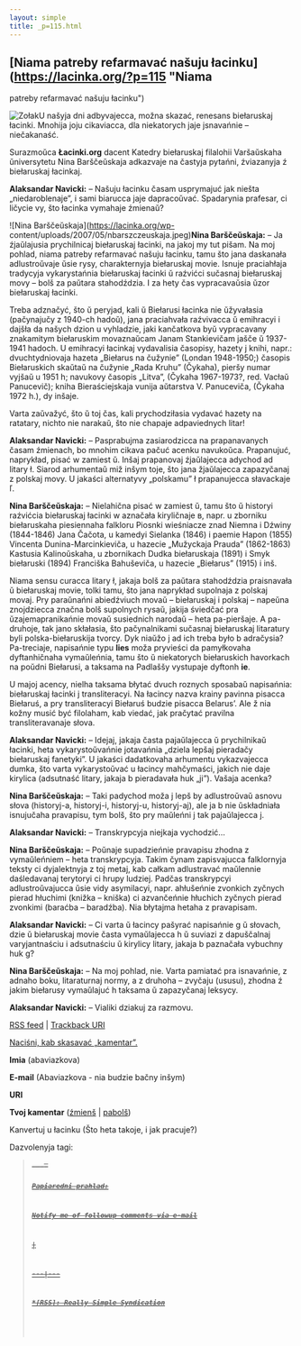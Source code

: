 ```yaml
---
layout: simple
title: _p=115.html 
---
```






## [Niama patreby refarmavać našuju łacinku](https://lacinka.org/?p=115 "Niama
patreby refarmavać našuju łacinku")

![Zołak](https://lacinka.org/wp-content/uploads/2007/05/zolak.minijatura.jpg)U
našyja dni adbyvajecca, možna skazać, renesans biełaruskaj łacinki. Mnohija
joju cikaviacca, dla niekatorych jaje jsnavańnie – niečakanaść.

Surazmoŭca **Łacinki.org** dacent Katedry biełaruskaj filalohii Varšaŭskaha
ŭniversytetu Nina Barščeŭskaja adkazvaje na častyja pytańni, źviazanyja ź
biełaruskaj łacinkaj.

**Alaksandar Navicki:** – Našuju łacinku časam usprymajuć jak niešta
„niedaroblenaje”, i sami biarucca jaje dapracoŭvać. Spadarynia prafesar, ci
ličycie vy, što łacinka vymahaje źmienaŭ?

![Nina Barščeŭskaja](https://lacinka.org/wp-
content/uploads/2007/05/nbarszczeuskaja.jpeg)**Nina Barščeŭskaja:** – Ja
źjaŭlajusia prychilnicaj biełaruskaj łacinki, na jakoj my tut pišam. Na moj
pohlad, niama patreby refarmavać našuju łacinku, tamu što jana daskanała
adlustroŭvaje ŭsie rysy, charakternyja biełaruskaj movie. Isnuje praciahłaja
tradycyja vykarystańnia biełaruskaj łacinki ŭ raźvićci sučasnaj biełaruskaj
movy – bolš za paŭtara stahodździa. I za hety čas vypracavaŭsia ŭzor
biełaruskaj łacinki.

Treba adznačyć, što ŭ peryjad, kali ŭ Biełarusi łacinka nie ŭžyvałasia
(pačynajučy z 1940-ch hadoŭ), jana praciahvała raźvivacca ŭ emihracyi i dajšła
da našych dzion u vyhladzie, jaki kančatkova byŭ vypracavany znakamitym
biełaruskim movaznaŭcam Janam Stankievičam jašče ŭ 1937-1941 hadoch. U
emihracyi łacinkaj vydavalisia časopisy, hazety j knihi, napr.:
dvuchtydniovaja hazeta „Biełarus na čužynie” (Londan 1948-1950;) časopis
Biełaruskich skaŭtaŭ na čužynie „Rada Kruhu” (Čykaha), pieršy numar vyjšaŭ u
1951 h; navukovy časopis „Litva”, (Čykaha 1967-1973?, red. Vacłaŭ Panucevič);
kniha Bieraściejskaja vunija aŭtarstva V. Panuceviča, (Čykaha 1972 h.), dy
inšaje.

Varta zaŭvažyć, što ŭ toj čas, kali prychodziłasia vydavać hazety na ratatary,
nichto nie narakaŭ, što nie chapaje adpaviednych litar!

**Alaksandar Navicki:** – Pasprabujma zasiarodzicca na prapanavanych časam
źmienach, bo mnohim cikava pačuć acenku navukoŭca. Prapanujuć, naprykład,
pisać w zamiest ŭ. Inšaj prapanovaj źjaŭlajecca adychod ad litary ł. Siarod
arhumentaŭ miž inšym toje, što jana žjaŭlajecca zapazyčanaj z polskaj movy. U
jakaści alternatyvy „polskamu” ł prapanujecca słavackaje ľ.

**Nina Barščeŭskaja:** – Nielahična pisać w zamiest ŭ, tamu što ŭ historyi
raźvićcia biełaruskaj łacinki w aznačała kiryličnaje в, napr. u zborniku
biełaruskaha piesiennaha falkloru Piosnki wieśniacze znad Niemna i Dźwiny
(1844-1846) Jana Čačota, u kamedyi Sielanka (1846) i paemie Hapon (1855)
Vincenta Dunina-Marcinkieviča, u hazecie „Mužyckaja Prauda” (1862-1863)
Kastusia Kalinoŭskaha, u zbornikach Dudka biełaruskaja (1891) i Smyk
biełaruski (1894) Franciška Bahuševiča, u hazecie „Biełarus” (1915) i inš.

Niama sensu curacca litary ł, jakaja bolš za paŭtara stahodździa praisnavała ŭ
biełaruskaj movie, tolki tamu, što jana naprykład supolnaja z polskaj movaj.
Pry paraŭnańni abiedźviuch movaŭ – biełaruskaj i polskaj – napeŭna znojdziecca
značna bolš supolnych rysaŭ, jakija śviedčać pra ŭzajemapranikańnie movaŭ
susiednich narodaŭ – heta pa-pieršaje. A pa-druhoje, tak jano skłałasia, što
pačynalnikami sučasnaj biełaruskaj litaratury byli polska-biełaruskija tvorcy.
Dyk niaŭžo j ad ich treba było b adračysia? Pa-treciaje, napisańnie typu
**lies** moža pryvieści da pamyłkovaha dyftanhičnaha vymaŭleńnia, tamu što ŭ
niekatorych biełaruskich havorkach na poŭdni Biełarusi, a taksama na Padlaššy
vystupaje dyftonh **ie**.

U majoj acency, nielha taksama błytać dvuch roznych sposabaŭ napisańnia:
biełaruskaj łacinki j transliteracyi. Na łacincy nazva krainy pavinna pisacca
Biełaruś, a pry transliteracyi Biełaruś budzie pisacca Belarus’. Ale ž nia
kožny musić być filolaham, kab viedać, jak pračytać pravilna transliteravanaje
słova.

**Alaksandar Navicki:** – Idejaj, jakaja časta pajaŭlajecca ŭ prychilnikaŭ
łacinki, heta vykarystoŭvańnie jotavańnia „dziela lepšaj pieradačy biełaruskaj
fanetyki”. U jakaści dadatkovaha arhumentu vykazvajecca dumka, što varta
vykarystoŭvać u łacincy mahčymaści, jakich nie daje kirylica (adsutnaść
litary, jakaja b pieradavała huk „ji”). Vašaja acenka?

**Nina Barščeŭskaja:** – Taki padychod moža j lepš by adlustroŭvaŭ asnovu
słova (historyj-a, historyj-i, historyj-u, historyj-aj), ale ja b nie
ŭskładniała isnujučaha pravapisu, tym bolš, što pry maŭleńni j tak
pajaŭlajecca j.

**Alaksandar Navicki:** – Transkrypcyja niejkaja vychodzić…

**Nina Barščeŭskaja:** – Poŭnaje supadzieńnie pravapisu zhodna z vymaŭleńniem
– heta transkrypcyja. Takim čynam zapisvajucca falklornyja teksty ci
dyjalektnyja z toj metaj, kab całkam adlustravać maŭlennie daśledavanaj
terytoryi ci hrupy ludziej. Padčas transkrypcyi adlustroŭvajucca ŭsie vidy
asymilacyi, napr. ahłušeńnie zvonkich zyčnych pierad hłuchimi (knižka –
kniška) ci azvančeńnie hłuchich zyčnych pierad zvonkimi (baraćba – baradźba).
Nia błytajma hetaha z pravapisam.

**Alaksandar Navicki:** – Ci varta ŭ łacincy pašyrać napisańnie g ŭ słovach,
dzie ŭ biełaruskaj movie časta vymaŭlajecca h ŭ suviazi z dapuščalnaj
varyjantnaściu i adsutnaściu ŭ kirylicy litary, jakaja b paznačała vybuchny
huk g?

**Nina Barščeŭskaja:** – Na moj pohlad, nie. Varta pamiatać pra isnavańnie, z
adnaho boku, litaraturnaj normy, a z druhoha – zvyčaju (ususu), zhodna ź jakim
biełarusy vymaŭlajuć h taksama ŭ zapazyčanaj leksycy.

**Alaksandar Navicki:** – Vialiki dziakuj za razmovu.

[RSS feed](https://lacinka.org/?feed=rss2&p=115) | [Trackback
URI](https://lacinka.org/wp-trackback.php?p=115)

[ Naciśni, kab skasavać „kamentar”. ](javascript:reRoot\(\))

**Imia** (abaviazkova)

**E-mail** (Abaviazkova - nia budzie bačny inšym)

**URI**

**Tvoj kamentar** ([źmienš](javascript:changeCommentSize\(-80\);) |
[pabolš](javascript:changeCommentSize\(80\)))

 Kanvertuj u łacinku (Što heta takoje, i jak pracuje?)

Dazvolenyja tagi: <a href="" title=""> <abbr title=""> <acronym title=""> <b>
<blockquote cite=""> <code> <em> <i> <strike> <strong>

Papiaredni prahlad:

Notify me of followup comments via e-mail


|

 
  
  
---|---  
  







 



  *[RSS]: Really Simple Syndication



